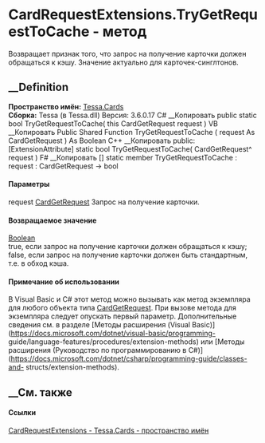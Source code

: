 # CardRequestExtensions.TryGetRequestToCache - метод
Возвращает признак того, что запрос на получение карточки должен обращаться к
кэшу. Значение актуально для карточек-синглтонов.
## __Definition
 **Пространство имён:** [Tessa.Cards](N_Tessa_Cards.htm)  
 **Сборка:** Tessa (в Tessa.dll) Версия: 3.6.0.17
C# __Копировать
     public static bool TryGetRequestToCache(
    	this CardGetRequest request
    )
VB __Копировать
    <ExtensionAttribute>
    Public Shared Function TryGetRequestToCache ( 
    	request As CardGetRequest
    ) As Boolean
C++ __Копировать
     public:
    [ExtensionAttribute]
    static bool TryGetRequestToCache(
    	CardGetRequest^ request
    )
F# __Копировать
     [<ExtensionAttribute>]
    static member TryGetRequestToCache : 
            request : CardGetRequest -> bool 
#### Параметры
request [CardGetRequest](T_Tessa_Cards_CardGetRequest.htm)
    Запрос на получение карточки.
#### Возвращаемое значение
[Boolean](https://learn.microsoft.com/dotnet/api/system.boolean)  
true, если запрос на получение карточки должен обращаться к кэшу; false, если
запрос на получение карточки должен быть стандартным, т.е. в обход кэша.
#### Примечание об использовании
В Visual Basic и C# этот метод можно вызывать как метод экземпляра для любого
объекта типа [CardGetRequest](T_Tessa_Cards_CardGetRequest.htm). При вызове
метода для экземпляра следует опускать первый параметр. Дополнительные
сведения см. в разделе [Методы расширения (Visual
Basic)](https://docs.microsoft.com/dotnet/visual-basic/programming-
guide/language-features/procedures/extension-methods) или [Методы расширения
(Руководство по программированию в
C#)](https://docs.microsoft.com/dotnet/csharp/programming-guide/classes-and-
structs/extension-methods).
##  __См. также
#### Ссылки
[CardRequestExtensions - ](T_Tessa_Cards_CardRequestExtensions.htm)
[Tessa.Cards - пространство имён](N_Tessa_Cards.htm)
